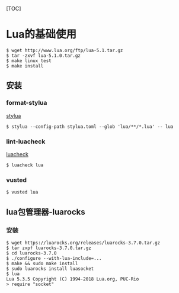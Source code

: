 [TOC]

# Lua的基础使用

```
$ wget http://www.lua.org/ftp/lua-5.1.tar.gz
$ tar -zxvf lua-5.1.0.tar.gz
$ make linux test
$ make install

```

## 安装

### format-stylua

[stylua](https://github.com/JohnnyMorganz/StyLua.git)

```
$ stylua --config-path stylua.toml --glob 'lua/**/*.lua' -- lua
```

### lint-luacheck 

[luacheck](https://github.com/mpeterv/luacheck)

```
$ luacheck lua
```

### vusted

```
$ vusted lua
```

## lua包管理器-luarocks

### 安装

```
$ wget https://luarocks.org/releases/luarocks-3.7.0.tar.gz
$ tar zxpf luarocks-3.7.0.tar.gz
$ cd luarocks-3.7.0
$ ./configure --with-lua-include=...
$ make && sudo make install
$ sudo luarocks install luasocket
$ lua
Lua 5.3.5 Copyright (C) 1994-2018 Lua.org, PUC-Rio
> require "socket"
```